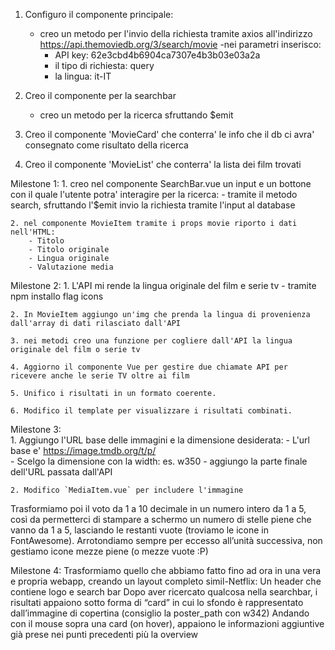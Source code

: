 1. Configuro il componente principale:
    - creo un metodo per l'invio della richiesta tramite axios all'indirizzo https://api.themoviedb.org/3/search/movie
    -nei parametri inserisco:
        - API key: 62e3cbd4b6904ca7307e4b3b03e03a2a
        - il tipo di richiesta: query
        - la lingua: it-IT

2. Creo il componente per la searchbar
    - creo un metodo per la ricerca sfruttando $emit

3. Creo il componente 'MovieCard' che conterra' le info che il db ci avra' consegnato come risultato della ricerca

4. Creo il componente 'MovieList' che conterra' la lista dei film trovati


Milestone 1:
    1. creo nel componente SearchBar.vue un input e un bottone con il quale l'utente potra' interagire per la ricerca:
        - tramite il metodo search, sfruttando l'$emit invio la richiesta tramite l'input al database

    2. nel componente MovieItem tramite i props movie riporto i dati nell'HTML: 
        - Titolo
        - Titolo originale
        - Lingua originale
        - Valutazione media


Milestone 2:
    1. L'API mi rende la lingua originale del film e serie tv
        - tramite npm installo flag icons
        
    2. In MovieItem aggiungo un'img che prenda la lingua di provenienza dall'array di dati rilasciato dall'API

    3. nei metodi creo una funzione per cogliere dall'API la lingua originale del film o serie tv

    4. Aggiorno il componente Vue per gestire due chiamate API per ricevere anche le serie TV oltre ai film

    5. Unifico i risultati in un formato coerente.

    6. Modifico il template per visualizzare i risultati combinati.


Milestone 3:    
    1. Aggiungo l'URL base delle immagini e la dimensione desiderata:
        - L'url base e'  https://image.tmdb.org/t/p/  
        - Scelgo la dimensione con la width: es. w350
        - aggiungo la parte finale dell'URL passata dall'API
    
    2. Modifico `MediaItem.vue` per includere l'immagine
    


Trasformiamo poi il voto da 1 a 10 decimale in un numero intero da 1 a 5, così da permetterci di stampare a schermo un numero di stelle piene che vanno da 1 a 5, lasciando le restanti vuote (troviamo le icone in FontAwesome).
Arrotondiamo sempre per eccesso all’unità successiva, non gestiamo icone mezze piene (o mezze vuote :P)

Milestone 4:
Trasformiamo quello che abbiamo fatto fino ad ora in una vera e propria webapp, creando un layout completo simil-Netflix:
Un header che contiene logo e search bar
Dopo aver ricercato qualcosa nella searchbar, i risultati appaiono sotto forma di “card” in cui lo sfondo è rappresentato dall’immagine di copertina (consiglio la poster_path con w342)
Andando con il mouse sopra una card (on hover), appaiono le informazioni aggiuntive già prese nei punti precedenti più la overview
